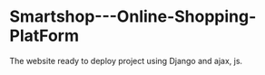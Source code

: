 # Smartshop---Online-Shopping-PlatForm
The website ready to deploy project using Django and ajax, js.
